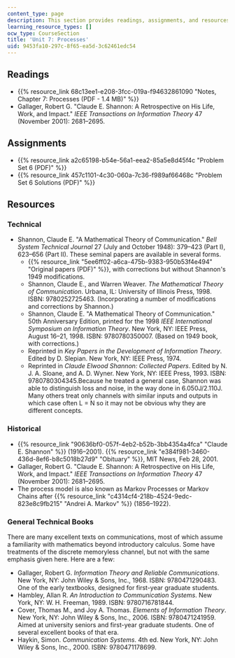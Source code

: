 ```yaml
---
content_type: page
description: This section provides readings, assignments, and resources on processes.
learning_resource_types: []
ocw_type: CourseSection
title: 'Unit 7: Processes'
uid: 9453fa10-297c-8f65-ea5d-3c62461edc54
---
```


Readings
--------

*   {{% resource_link 68c13ee1-e208-3fcc-019a-f94632861090 "Notes, Chapter 7: Processes (PDF - 1.4 MB)" %}}
*   Gallager, Robert G. "Claude E. Shannon: A Retrospective on His Life, Work, and Impact." _IEEE Transactions on Information Theory_ 47 (November 2001): 2681–2695.

Assignments
-----------

*   {{% resource_link a2c65198-b54e-56a1-eea2-85a5e8d45f4c "Problem Set 6 (PDF)" %}}
*   {{% resource_link 457c1101-4c30-060a-7c36-f989af66468c "Problem Set 6 Solutions (PDF)" %}}

Resources
---------

### Technical

*   Shannon, Claude E. "A Mathematical Theory of Communication." _Bell System Technical Journal_ 27 (July and October 1948): 379–423 (Part I), 623–656 (Part II). These seminal papers are available in several forms.
    *   {{% resource_link "5ee6ff02-a6ca-475b-9383-950b53f4e494" "Original papers (PDF)" %}}, with corrections but without Shannon's 1949 modifications.
    *   Shannon, Claude E., and Warren Weaver. _The Mathematical Theory of Communication_. Urbana, IL: University of Illinois Press, 1998. ISBN: 9780252725463. (Incorporating a number of modifications and corrections by Shannon.)
    *   Shannon, Claude E. "A Mathematical Theory of Communication." 50th Anniversary Edition, printed for the 1998 _IEEE International Symposium on Information Theory_. New York, NY: IEEE Press, August 16–21, 1998. ISBN: 9780780350007. (Based on 1949 book, with corrections.)
    *   Reprinted in _Key Papers in the Development of Information Theory_. Edited by D. Slepian. New York, NY: IEEE Press, 1974.
    *   Reprinted in _Claude Elwood Shannon: Collected Papers_. Edited by N. J. A. Sloane, and A. D. Wyner. New York, NY: IEEE Press, 1993. ISBN: 9780780304345.Because he treated a general case, Shannon was able to distinguish loss and noise, in the way done in 6.050J/2.110J. Many others treat only channels with similar inputs and outputs in which case often L = N so it may not be obvious why they are different concepts.

### Historical

*   {{% resource_link "90636bf0-057f-4eb2-b52b-3bb4354a4fca" "Claude E. Shannon" %}} (1916–2001). {{% resource_link "e384f981-3460-436d-8ef6-b8c5018b27d9" "Obituary" %}}, MIT News, Feb 28, 2001.
*   Gallager, Robert G. "Claude E. Shannon: A Retrospective on His Life, Work, and Impact." _IEEE Transactions on Information Theory_ 47 (November 2001): 2681–2695.
*   The process model is also known as Markov Processes or Markov Chains after {{% resource_link "c4314cf4-218b-4524-9edc-823e8c9fb215" "Andrei A. Markov" %}} (1856–1922).

### General Technical Books

There are many excellent texts on communications, most of which assume a familiarity with mathematics beyond introductory calculus. Some have treatments of the discrete memoryless channel, but not with the same emphasis given here. Here are a few:

*   Gallager, Robert G. _Information Theory and Reliable Communications_. New York, NY: John Wiley & Sons, Inc., 1968. ISBN: 9780471290483.  
    One of the early textbooks, designed for first-year graduate students.
*   Hambley, Allan R. _An Introduction to Communication Systems_. New York, NY: W. H. Freeman, 1989. ISBN: 9780716781844.
*   Cover, Thomas M., and Joy A. Thomas. _Elements of Information Theory_. New York, NY: John Wiley & Sons, Inc., 2006. ISBN: 9780471241959.  
    Aimed at university seniors and first-year graduate students. One of several excellent books of that era.
*   Haykin, Simon. _Communication Systems_. 4th ed. New York, NY: John Wiley & Sons, Inc., 2000. ISBN: 9780471178699.